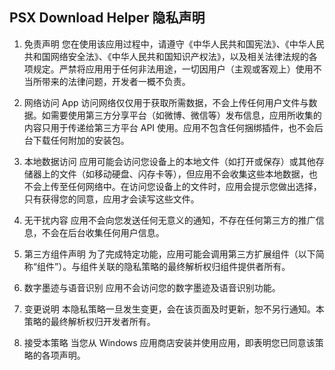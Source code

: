 ## PSX Download Helper 隐私声明

1. 免责声明
您在使用该应用过程中，请遵守《中华人民共和国宪法》、《中华人民共和国网络安全法》、《中华人民共和国知识产权法》，以及相关法律法规的各项规定。严禁将应用用于任何非法用途，一切因用户（主观或客观上）使用不当所带来的法律问题，开发者一概不负责。

2. 网络访问
App 访问网络仅仅用于获取所需数据，不会上传任何用户文件与数据。如需要使用第三方分享平台（如微博、微信等）发布信息，应用所收集的内容只用于传递给第三方平台 API 使用。应用不包含任何捆绑插件，也不会后台下载任何附加的安装包。

3. 本地数据访问
应用可能会访问您设备上的本地文件（如打开或保存）或其他存储器上的文件（如移动硬盘、闪存卡等），但应用不会收集这些本地数据，也不会上传至任何网络中。在访问您设备上的文件时，应用会提示您做出选择，只有获得您的同意，应用才会读写这些文件。

4. 无干扰内容
应用不会向您发送任何无意义的通知，不存在任何第三方的推广信息，不会在后台收集任何用户信息。

5. 第三方组件声明
为了完成特定功能，应用可能会调用第三方扩展组件（以下简称“组件”）。与组件关联的隐私策略的最终解析权归组件提供者所有。

6. 数字墨迹与语音识别
应用不会访问您的数字墨迹及语音识别功能。

7. 变更说明
本隐私策略一旦发生变更，会在该页面及时更新，恕不另行通知。本策略的最终解析权归开发者所有。

8. 接受本策略
当您从 Windows 应用商店安装并使用应用，即表明您已同意该策略的各项声明。
